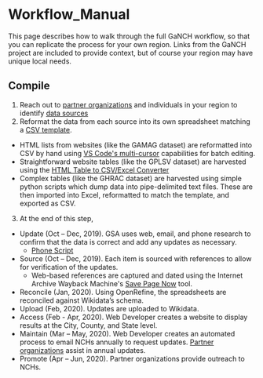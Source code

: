 # Workflow_Manual

This page describes how to walk through the full GaNCH workflow, so that you can replicate the process for your own region.  Links from the GaNCH project are included to provide context, but of course your region may have unique local needs.

## Compile

1. Reach out to [partner organizations](/docs/project_partners.md) and individuals in your region to identify [data sources](/data/data_sources.md)
2. Reformat the data from each source into its own spreadsheet matching a [CSV template](/data/TEMPLATE.csv).

* HTML lists from websites (like the GAMAG dataset) are reformatted into CSV by hand using [VS Code's multi-cursor](https://code.visualstudio.com/docs/getstarted/tips-and-tricks#_multi-cursor-selection) capabilities for batch editing.
* Straightforward website tables (like the GPLSV dataset) are harvested using the [HTML Table to CSV/Excel Converter](http://www.convertcsv.com/html-table-to-csv.htm)
* Complex tables (like the GHRAC dataset) are harvested using simple python scripts which dump data into pipe-delimited text files.  These are then imported into Excel, reformatted to match the template, and exported as CSV.

3. At the end of this step, 
* Update (Oct – Dec, 2019). GSA uses web, email, and phone research to confirm that the data is correct and add any updates as necessary.
  * [Phone Script](/docs/phone_script.md)
* Source (Oct – Dec, 2019). Each item is sourced with references to allow for verification of the updates.
  * Web-based references are captured and dated using the Internet Archive Wayback Machine's [Save Page Now](https://web.archive.org/save) tool.
* Reconcile (Jan, 2020). Using OpenRefine, the spreadsheets are reconciled against Wikidata’s schema.
* Upload (Feb, 2020). Updates are uploaded to Wikidata.
* Access (Feb - Apr, 2020). Web Developer creates a website to display results at the City, County, and State level.
* Maintain (Mar – May, 2020). Web Developer creates an automated process to email NCHs annually to request updates. [Partner organizations](/docs/project_partners.md) assist in annual updates.
* Promote (Apr – Jun, 2020). Partner organizations provide outreach to NCHs.
